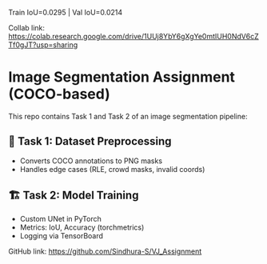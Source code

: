 Train IoU=0.0295 | Val IoU=0.0214

Collab link: https://colab.research.google.com/drive/1UUj8YbY6gXgYe0mtIUH0NdV6cZTf0gJT?usp=sharing

# Image Segmentation Assignment (COCO-based)

This repo contains Task 1 and Task 2 of an image segmentation pipeline:

## 🔧 Task 1: Dataset Preprocessing
- Converts COCO annotations to PNG masks
- Handles edge cases (RLE, crowd masks, invalid coords)


## 🏗️ Task 2: Model Training
- Custom UNet in PyTorch
- Metrics: IoU, Accuracy (torchmetrics)
- Logging via TensorBoard

GitHub link: https://github.com/Sindhura-S/VJ_Assignment